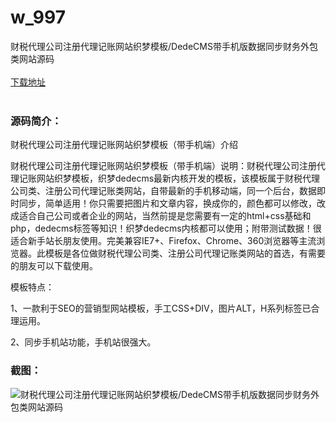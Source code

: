 # w_997
财税代理公司注册代理记账网站织梦模板/DedeCMS带手机版数据同步财务外包类网站源码
<br/></br>
[下载地址](https://www.uuid2.com/997.html "下载地址")
<br/></br>
<h3>源码简介：</h3>
<p>财税代理公司注册代理记账网站织梦模板（带手机端）介绍<p>
<p>财税代理公司注册代理记账网站织梦模板（带手机端）说明：财税代理公司注册代理记账网站织梦模板，织梦dedecms最新内核开发的模板，该模板属于财税代理公司类、注册公司代理记账类网站，自带最新的手机移动端，同一个后台，数据即时同步，简单适用！你只需要把图片和文章内容，换成你的，颜色都可以修改，改成适合自己公司或者企业的网站，当然前提是您需要有一定的html+css基础和php，dedecms标签等知识！织梦dedecms内核都可以使用；附带测试数据！很适合新手站长朋友使用。完美兼容IE7+、Firefox、Chrome、360浏览器等主流浏览器。此模板是各位做财税代理公司类、注册公司代理记账类网站的首选，有需要的朋友可以下载使用。<p>
<p>模板特点：<p>
<p>1、一款利于SEO的营销型网站模板，手工CSS+DIV，图片ALT，H系列标签已合理运用。<p>
<p>2、同步手机站功能，手机站很强大。<p>
<h3>截图：</h3>
<img src="https://www.uuid2.com/wp-content/uploads/img/202105/101c0d3515.png" alt="财税代理公司注册代理记账网站织梦模板/DedeCMS带手机版数据同步财务外包类网站源码">
